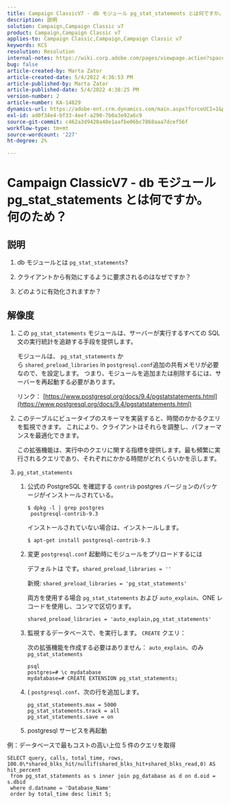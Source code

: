 ```yaml
---
title: Campaign ClassicV7 - db モジュール pg_stat_statements とは何ですか。 何のため？
description: 説明
solution: Campaign,Campaign Classic v7
product: Campaign,Campaign Classic v7
applies-to: Campaign Classic,Campaign,Campaign Classic v7
keywords: KCS
resolution: Resolution
internal-notes: https://wiki.corp.adobe.com/pages/viewpage.action?spaceKey=neolane&title=Database+performance+optimization+-+Identify+bottleneck+queries+with+execution+statistics#Databaseperformanceoptimization-Identifybottleneckquerieswithexecutionstatistics-pg_stat_statements
bug: false
article-created-by: Marta Zator
article-created-date: 5/4/2022 4:36:53 PM
article-published-by: Marta Zator
article-published-date: 5/4/2022 4:38:25 PM
version-number: 2
article-number: KA-14829
dynamics-url: https://adobe-ent.crm.dynamics.com/main.aspx?forceUCI=1&pagetype=entityrecord&etn=knowledgearticle&id=aa74c765-c8cb-ec11-a7b5-6045bd00d4f5
exl-id: ad0f34e4-bf33-4eef-a290-7b0a3e92a6c9
source-git-commit: c462a3d9420a48e1aafbe06bc7868aaa7dcef56f
workflow-type: tm+mt
source-wordcount: '227'
ht-degree: 2%

---
```


# Campaign ClassicV7 - db モジュール pg_stat_statements とは何ですか。 何のため？

## 説明

1. db モジュールとは `pg_stat_statements`?

1. クライアントから有効にするように要求されるのはなぜですか？

1. どのように有効化されますか？

## 解像度

1. この `pg_stat_statements` モジュールは、サーバーが実行するすべての SQL 文の実行統計を追跡する手段を提供します。

   モジュールは、 `pg_stat_statements` から `shared_preload_libraries` in `postgresql.conf`追加の共有メモリが必要なので、を設定します。 つまり、モジュールを追加または削除するには、サーバーを再起動する必要があります。

   リンク： [https://www.postgresql.org/docs/9.4/pgstatstatements.html](https://www.postgresql.org/docs/9.4/pgstatstatements.html)

1. このテーブルにビュータイプのスキーマを実装すると、時間のかかるクエリを監視できます。 これにより、クライアントはそれらを調整し、パフォーマンスを最適化できます。

   この拡張機能は、実行中のクエリに関する指標を提供します。最も頻繁に実行されるクエリであり、それぞれにかかる時間がどれくらいかを示します。

1. `pg_stat_statements`

   1. 公式の PostgreSQL を確認する `contrib` postgres バージョンのパッケージがインストールされている。

      ```
      $ dpkg -l | grep postgres
       postgresql-contrib-9.3
      ```

      インストールされていない場合は、インストールします。

      ```
      $ apt-get install postgresql-contrib-9.3
      ```

   1. 変更 `postgresql.conf` 起動時にモジュールをプリロードするには

      デフォルトは です。`shared_preload_libraries = ''`

      新規: `shared_preload_libraries = 'pg_stat_statements'`

      両方を使用する場合 `pg_stat_statements` および `auto_explain`、ONE レコードを使用し、コンマで区切ります。

      ```
      shared_preload_libraries = 'auto_explain,pg_stat_statements'
      ```

   1. 監視するデータベースで、を実行します。 `CREATE` クエリ：

      次の拡張機能を作成する必要はありません： `auto_explain`、のみ `pg_stat_statements`

      ```
      psql
      postgres=# \c mydatabase
      mydatabase=# CREATE EXTENSION pg_stat_statements;
      ```

   1. ( `postgresql.conf`、次の行を追加します。

      ```
      pg_stat_statements.max = 5000
      pg_stat_statements.track = all
      pg_stat_statements.save = on
      ```

   1. postgresql サービスを再起動

例：データベースで最もコストの高い上位 5 件のクエリを取得

```
SELECT query, calls, total_time, rows, 100.0\*shared_blks_hit/nullif(shared_blks_hit+shared_blks_read,0) AS hit_percent
 from pg_stat_statements as s inner join pg_database as d on d.oid = s.dbid
 where d.datname = 'Database_Name'
 order by total_time desc limit 5;
```

